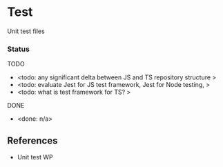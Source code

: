 # Test

Unit test files

### Status

TODO
* <todo: any significant delta between JS and TS repository structure >
* <todo: evaluate Jest for JS test framework, Jest for Node testing, >
* <todo: what is test framework for TS? >

DONE
* <done: n/a>

## References

* Unit test WP


